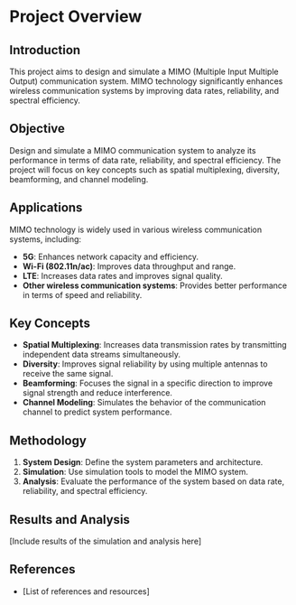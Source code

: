 
# Project Overview

## Introduction
This project aims to design and simulate a MIMO (Multiple Input Multiple Output) communication system. MIMO technology significantly enhances wireless communication systems by improving data rates, reliability, and spectral efficiency.

## Objective
Design and simulate a MIMO communication system to analyze its performance in terms of data rate, reliability, and spectral efficiency. The project will focus on key concepts such as spatial multiplexing, diversity, beamforming, and channel modeling.

## Applications
MIMO technology is widely used in various wireless communication systems, including:
- **5G**: Enhances network capacity and efficiency.
- **Wi-Fi (802.11n/ac)**: Improves data throughput and range.
- **LTE**: Increases data rates and improves signal quality.
- **Other wireless communication systems**: Provides better performance in terms of speed and reliability.

## Key Concepts
- **Spatial Multiplexing**: Increases data transmission rates by transmitting independent data streams simultaneously.
- **Diversity**: Improves signal reliability by using multiple antennas to receive the same signal.
- **Beamforming**: Focuses the signal in a specific direction to improve signal strength and reduce interference.
- **Channel Modeling**: Simulates the behavior of the communication channel to predict system performance.

## Methodology
1. **System Design**: Define the system parameters and architecture.
2. **Simulation**: Use simulation tools to model the MIMO system.
3. **Analysis**: Evaluate the performance of the system based on data rate, reliability, and spectral efficiency.

## Results and Analysis
[Include results of the simulation and analysis here]

## References
- [List of references and resources]
